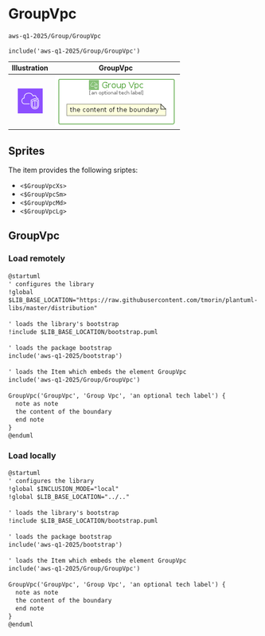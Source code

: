 # GroupVpc


```text
aws-q1-2025/Group/GroupVpc
```

```text
include('aws-q1-2025/Group/GroupVpc')
```



| Illustration | GroupVpc |
| :---: | :---: |
| ![illustration for Illustration](../../aws-q1-2025/Resource/GroupIcons/VirtualPrivateCloudVpc.png) | ![illustration for GroupVpc](../../aws-q1-2025/Group/GroupVpc.Local.png) |



## Sprites
The item provides the following sriptes:

- `<$GroupVpcXs>`
- `<$GroupVpcSm>`
- `<$GroupVpcMd>`
- `<$GroupVpcLg>`





## GroupVpc

### Load remotely
```plantuml
@startuml
' configures the library
!global $LIB_BASE_LOCATION="https://raw.githubusercontent.com/tmorin/plantuml-libs/master/distribution"

' loads the library's bootstrap
!include $LIB_BASE_LOCATION/bootstrap.puml

' loads the package bootstrap
include('aws-q1-2025/bootstrap')

' loads the Item which embeds the element GroupVpc
include('aws-q1-2025/Group/GroupVpc')

GroupVpc('GroupVpc', 'Group Vpc', 'an optional tech label') {
  note as note
  the content of the boundary
  end note
}
@enduml
```

### Load locally
```plantuml
@startuml
' configures the library
!global $INCLUSION_MODE="local"
!global $LIB_BASE_LOCATION="../.."

' loads the library's bootstrap
!include $LIB_BASE_LOCATION/bootstrap.puml

' loads the package bootstrap
include('aws-q1-2025/bootstrap')

' loads the Item which embeds the element GroupVpc
include('aws-q1-2025/Group/GroupVpc')

GroupVpc('GroupVpc', 'Group Vpc', 'an optional tech label') {
  note as note
  the content of the boundary
  end note
}
@enduml
```

